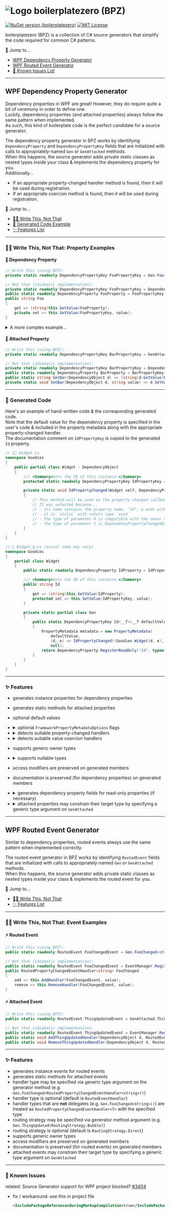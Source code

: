# ![Logo](product/bpz%20logo%20dark.png) boilerplatezero (BPZ)

[![NuGet version (boilerplatezero)](https://img.shields.io/nuget/v/boilerplatezero.svg?style=flat-square)](https://www.nuget.org/packages/boilerplatezero/)
[![MIT License](https://img.shields.io/badge/license-MIT-green.svg?style=flat-square)](/LICENSE)

boilerplatezero (BPZ) is a collection of C# source generators that simplify the code required for common C# patterns.

🔗 Jump to...
- [WPF Dependency Property Generator](#wpf-dependency-property-generator)
- [WPF Routed Event Generator](#wpf-routed-event-generator)
- [🐛 Known Issues List](#-known-issues)

----

## WPF Dependency Property Generator

Dependency properties in WPF are great! However, they do require quite a bit of ceremony in order to define one.<br>
Luckily, dependency properties (and attached properties) always follow the same pattern when implemented.<br>
As such, this kind of boilerplate code is the perfect candidate for a source generator.

The dependency property generator in BPZ works by identifying `DependencyProperty` and `DependencyPropertyKey` fields that are initialized with calls to appropriately-named `Gen` or `GenAttached` methods.<br>
When this happens, the source generator adds private static classes as nested types inside your class &amp; implements the dependency property for you.<br>
Additionally...
- If an appropriate property-changed handler method is found, then it will be used during registration.
- If an appropriate coercion method is found, then it will be used during registration.

🔗 Jump to...
- [👩‍💻 Write This, Not That](#-write-this-not-that-property-examples)
- [🤖 Generated Code Example](#-generated-code)
- [✨ Features List](#-features)

----

### 👩‍💻 Write This, Not That: Property Examples

#### 🔧 Dependency Property

```csharp
// Write this (using BPZ):
private static readonly DependencyPropertyKey FooPropertyKey = Gen.Foo<string>();

// Not that (idiomatic implementation):
private static readonly DependencyPropertyKey FooPropertyKey = DependencyProperty.RegisterReadOnly(nameof(Foo), typeof(string), typeof(MyClass), null);
public static readonly DependencyProperty FooProperty = FooPropertyKey.DependencyProperty;
public string Foo
{
    get => (string)this.GetValue(FooProperty);
    private set => this.SetValue(FooPropertyKey, value);
}
```

<details><summary>A more complex example...</summary>

```csharp
// Write this (using BPZ):
public static readonly DependencyProperty TextProperty = Gen.Text("", FrameworkPropertyMetadataOptions.BindsTwoWayByDefault);
protected virtual void OnTextChanged(string oldText, string newText) { ... }

// Not that (idiomatic implementation):
public static readonly DependencyProperty TextProperty = DependencyProperty.Register(
    nameof(Text), typeof(string), typeof(MyClass),
    new FrameworkPropertyMetadata("", FrameworkPropertyMetadataOptions.BindsTwoWayByDefault, TextPropertyChanged));
public string Text
{
    get => (string)this.GetValue(TextProperty);
    set => this.SetValue(TextProperty, value);
}
private static void TextPropertyChanged(DependencyObject d, DependencyPropertyChangedEventArgs e)
{
    ((MyClass)d).OnTextChanged((string)e.OldValue, (string)e.NewValue);
}
protected virtual void OnTextChanged(string oldText, string newText) { ... }
```
</details>

#### 🔧 Attached Property

```csharp
// Write this (using BPZ):
private static readonly DependencyPropertyKey BarPropertyKey = GenAttached.Bar<string>();

// Not that (idiomatic implementation):
private static readonly DependencyPropertyKey BarPropertyKey = DependencyProperty.RegisterAttachedReadOnly("Bar", typeof(string), typeof(MyClass), null);
public static readonly DependencyProperty BarProperty = BarPropertyKey.DependencyProperty;
public static string GetBar(DependencyObject d) => (string)d.GetValue(BarProperty);
private static void SetBar(DependencyObject d, string value) => d.SetValue(BarPropertyKey, value);
```

----

### 🤖 Generated Code

Here's an example of hand-written code &amp; the corresponding generated code.<br>
Note that the default value for the dependency property is specified in the user's code &amp; included in the property metadata along with the appropriate property-changed handler.<br>
The documentation comment on `IdPropertyKey` is copied to the generated `Id` property.

```csharp
// 👩‍💻 Widget.cs
namespace Goodies
{
    public partial class Widget : DependencyObject
    {
        /// <Summary>Gets the ID of this instance.</Summary>
        protected static readonly DependencyPropertyKey IdPropertyKey = Gen.Id("<unset>");

        private static void IdPropertyChanged(Widget self, DependencyPropertyChangedEventArgs e)
        {
            // This method will be used as the property-changed callback during registration!
            // It was selected because...
            // - its name contains the property name, "Id", & ends with "Changed"
            // - it is `static` with return type `void`
            // - the type of parameter 0 is compatible with the owner type
            // - the type of parameter 1 is DependencyPropertyChangedEventArgs
        }
    }
}

// 🤖 Widget.g.cs (actual name may vary)
namespace Goodies
{
    partial class Widget
    {
        public static readonly DependencyProperty IdProperty = IdPropertyKey.DependencyProperty;

        /// <Summary>Gets the ID of this instance.</Summary>
        public string Id
        {
            get => (string)this.GetValue(IdProperty);
            protected set => this.SetValue(IdPropertyKey, value);
        }

        private static partial class Gen
        {
            public static DependencyPropertyKey Id<__T>(__T defaultValue)
            {
                PropertyMetadata metadata = new PropertyMetadata(
                    defaultValue,
                    (d, e) => IdPropertyChanged((Goodies.Widget)d, e),
                    null);
                return DependencyProperty.RegisterReadOnly("Id", typeof(__T), typeof(Widget), metadata);
            }
        }
    }
}
```

----

### ✨ Features

- generates instance properties for dependency properties
- generates static methods for attached properties
- optional default values
- <details><summary>optional <code>FrameworkPropertyMetadataOptions</code> flags</summary>
  A <code>flags</code> argument may be specified for the property's <code>FrameworkPropertyMetadata</code>.

  ```csharp
  // 👩‍💻 user
  public static readonly DependencyProperty TextProperty = Gen.Text<string?>(FrameworkPropertyMetadataOptions.BindsTwoWayByDefault);
  public static readonly DependencyProperty ErrorBrushProperty = GenAttached.ErrorBrush(Brushes.Red, FrameworkPropertyMetadataOptions.Inherits);
  ```
  </details>
- <details><summary>detects suitable property-changed handlers</summary>
  There are 3 options for property-changed handlers.

  ```csharp
  // 👩‍💻 user
  public static readonly DependencyProperty SeasonProperty = Gen.Season("autumn");

  // Option 1 - static method, named "*Season*Changed"
  private static void SeasonPropertyChanged(Widget self, DependencyPropertyChangedEventArgs e)
  {
      // This method can be used as the property-changed callback during registration!
      // It is a candidate because...
      // - its name contains the property name, "Season", & ends with "Changed"
      // - it is `static`
      // - return type is `void`
      // - type of parameter 0 is compatible with the owner type
      // - type of parameter 1 is `DependencyPropertyChangedEventArgs`
  }

  // Option 2 - instance method, named "[On]SeasonChanged", 2 parameters
  protected virtual void OnSeasonChanged(string oldSeason, string newSeason)
  {
      // This method can be used as the property-changed callback during registration!
      // It is a candidate because...
      // - its name is "OnSeasonChanged" ("SeasonChanged" is also acceptable)
      // - it is not `static`
      // - return type is `void`
      // - types of parameter 0 & 1 match the property type
      // - names of parameter 0 & 1 start with "old" & "new" (respectively)
  }

  // Option 3 - instance method, named "[On]SeasonChanged", 1 parameter
  protected virtual void OnSeasonChanged(DependencyPropertyChangedEventArgs e)
  {
      // This method can be used as the property-changed callback during registration!
      // It is a candidate because...
      // - its name is "OnSeasonChanged" ("SeasonChanged" is also acceptable)
      // - it is not `static`
      // - return type is `void`
      // - type of parameter 0 is `DependencyPropertyChangedEventArgs`
  }
  ```
  </details>
- <details><summary>detects suitable value coercion handlers</summary>

  ```csharp
  // 👩‍💻 user
  public static readonly DependencyProperty AgeProperty = Gen.Age(0);
  private static int CoerceAge(Widget self, int baseValue)
  {
      // This method will be used as the value coercion method during registration!
      // It was selected because...
      // - its name is "CoerceAge" (i.e. "Coerce" + the property name)
      // - it is `static`
      // - return type is `object` or matches the property type
      // - type of parameter 0 is compatible with the owner type
      // - type of parameter 1 is `object` or matches the property type
      return (baseValue >= 0) ? baseValue : 0;
  }
  ```
  </details>
- supports generic owner types
- <details><summary>supports nullable types</summary>

  ```csharp
  public static readonly DependencyProperty IsCheckedProperty = Gen.IsChecked<bool?>(false);
  public static readonly DependencyProperty NameProperty = Gen.Name<string?>();
  ```
  </details>
- access modifiers are preserved on generated members
- documentation is preserved (for dependency properties) on generated members
- <details><summary>generates dependency property fields for read-only properties (if necessary)</summary>

  ```csharp
  // 👩‍💻 user
  // Instance field `FooProperty` is defined, so it will not be generated.
  // Access modifiers for generated get/set of the `Foo` instance property will match the property & key.
  private static readonly DependencyPropertyKey FooPropertyKey = GenAttached.Foo(3.14f);
  protected static readonly DependencyProperty FooProperty = FooPropertyKey.DependencyProperty;

  // Instance field `BarProperty` is not defined, so it will be generated.
  private static readonly DependencyPropertyKey BarPropertyKey = Gen.Bar<Guid>();

  // 🤖 generated
  protected float Foo
  {
      get => (float)this.GetValue(FooProperty);
      private set => this.SetValue(FooPropertyKey, value);
  }

  public static readonly DependencyProperty BarProperty = BarPropertyKey.DependencyProperty;
  public System.Guid Bar
  {
      get => (System.Guid)this.GetValue(BarProperty);
      private set => this.SetValue(BarPropertyKey, value);
  }
  ```
  </details>
- <details><summary>attached properties may constrain their target type by specifying a generic type argument on <code>GenAttached</code></summary>

  ```csharp
  // 👩‍💻 user
  // Attached property `Standard` may be used with any dependency object.
  public static readonly DependencyProperty StandardProperty = GenAttached.Standard("🍕");

  // Attached property `IsFancy` may only be used with objects of type <see cref="Widget"/>.
  public static readonly DependencyProperty IsFancyProperty = GenAttached<Goodies.Widget>.IsFancy(true);

  // 🤖 generated
  public static string GetStandard(DependencyObject d) => (string)d.GetValue(StandardProperty);
  public static void SetStandard(DependencyObject d, string value) => d.SetValue(StandardProperty, value);

  public static bool GetIsFancy(Goodies.Widget d) => (bool)d.GetValue(IsFancyProperty);
  public static void SetIsFancy(Goodies.Widget d, bool value) => d.SetValue(IsFancyProperty, value);
  ```
  </details>

----

## WPF Routed Event Generator

Similar to dependency properties, routed events always use the same pattern when implemented correctly.

The routed event generator in BPZ works by identifying `RoutedEvent` fields that are initialized with calls to appropriately-named `Gen` or `GenAttached` methods.<br>
When this happens, the source generator adds private static classes as nested types inside your class &amp; implements the routed event for you.

🔗 Jump to...
- [👩‍💻 Write This, Not That](#-write-this-not-that-event-examples)
- [✨ Features List](#-features-1)

----

### 👩‍💻 Write This, Not That: Event Examples

#### ⚡ Routed Event

```csharp
// Write this (using BPZ):
public static readonly RoutedEvent FooChangedEvent = Gen.FooChanged<string>();

// Not that (idiomatic implementation):
public static readonly RoutedEvent FooChangedEvent = EventManager.RegisterRoutedEvent(nameof(FooChanged), RoutingStrategy.Direct, typeof(RoutedPropertyChangedEventHandler<string>), typeof(MyClass));
public RoutedPropertyChangedEventHandler<string> FooChanged
{
    add => this.AddHandler(FooChangedEvent, value);
    remove => this.RemoveHandler(FooChangedEvent, value);
}
```

#### ⚡ Attached Event

```csharp
// Write this (using BPZ):
public static readonly RoutedEvent ThingUpdatedEvent = GenAttached.ThingUpdatedChanged(RoutingStrategy.Bubble);

// Not that (idiomatic implementation):
public static readonly RoutedEvent ThingUpdatedEvent = EventManager.RegisterRoutedEvent(nameof(BarChanged), RoutingStrategy.Bubble, typeof(RoutedEventHandler), typeof(MyClass));
public static void AddThingUpdatedHandler(DependencyObject d, RoutedEventHandler handler) => (d as UIElement)?.AddHandler(BarChangedEvent, handler);
public static void RemoveThingUpdatedHandler(DependencyObject d, RoutedEventHandler handler) => (d as UIElement)?.RemoveHandler(BarChangedEvent, handler);
```

----

### ✨ Features

- generates instance events for routed events
- generates static methods for attached events
- handler type may be specified via generic type argument on the generator method (e.g. `Gen.FooChanged<RoutedPropertyChangedEventHandler<string>()`)
- handler type is optional (default is `RoutedEventHandler`)
- handler types that are **not** delegates (e.g. `Gen.FooChanged<string>()`) are treated as `RoutedPropertyChangedEventHandler<T>` with the specified type
- routing strategy may be specified via generator method argument (e.g. `Gen.ThingUpdated(RoutingStrategy.Bubble)`)
- routing strategy is optional (default is `RoutingStrategy.Direct`)
- supports generic owner types
- access modifiers are preserved on generated members
- documentation is preserved (for routed events) on generated members
- attached events may constrain their target type by specifying a generic type argument on `GenAttached`

----

### 🐛 Known Issues

related: Source Generator support for WPF project blocked? [#3404](https://github.com/dotnet/wpf/issues/3404)
- fix / workaround: use this in project file
  ```xml
  <IncludePackageReferencesDuringMarkupCompilation>true</IncludePackageReferencesDuringMarkupCompilation>
  ```
